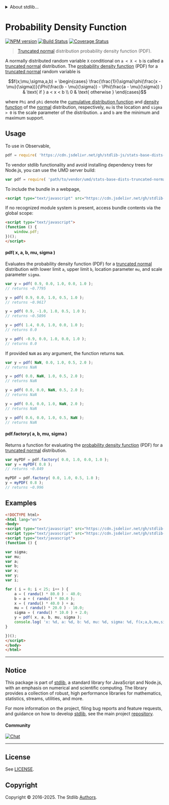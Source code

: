 <!--

@license Apache-2.0

Copyright (c) 2018 The Stdlib Authors.

Licensed under the Apache License, Version 2.0 (the "License");
you may not use this file except in compliance with the License.
You may obtain a copy of the License at

   http://www.apache.org/licenses/LICENSE-2.0

Unless required by applicable law or agreed to in writing, software
distributed under the License is distributed on an "AS IS" BASIS,
WITHOUT WARRANTIES OR CONDITIONS OF ANY KIND, either express or implied.
See the License for the specific language governing permissions and
limitations under the License.

-->


<details>
  <summary>
    About stdlib...
  </summary>
  <p>We believe in a future in which the web is a preferred environment for numerical computation. To help realize this future, we've built stdlib. stdlib is a standard library, with an emphasis on numerical and scientific computation, written in JavaScript (and C) for execution in browsers and in Node.js.</p>
  <p>The library is fully decomposable, being architected in such a way that you can swap out and mix and match APIs and functionality to cater to your exact preferences and use cases.</p>
  <p>When you use stdlib, you can be absolutely certain that you are using the most thorough, rigorous, well-written, studied, documented, tested, measured, and high-quality code out there.</p>
  <p>To join us in bringing numerical computing to the web, get started by checking us out on <a href="https://github.com/stdlib-js/stdlib">GitHub</a>, and please consider <a href="https://opencollective.com/stdlib">financially supporting stdlib</a>. We greatly appreciate your continued support!</p>
</details>

# Probability Density Function

[![NPM version][npm-image]][npm-url] [![Build Status][test-image]][test-url] [![Coverage Status][coverage-image]][coverage-url] <!-- [![dependencies][dependencies-image]][dependencies-url] -->

> [Truncated normal][truncated-normal-distribution] distribution probability density function (PDF).

<section class="intro">

A normally distributed random variable `X` conditional on `a < X < b` is called a [truncated normal][truncated-normal-distribution] distribution.
The [probability density function][pdf] (PDF) for a [truncated normal][truncated-normal-distribution] random variable is

<!-- <equation class="equation" label="eq:truncated_normal_pdf" align="center" raw="f(x;\mu,\sigma,a,b) =  \begin{cases} \frac{\frac{1}{\sigma}\phi(\frac{x - \mu}{\sigma})}{\Phi(\frac{b - \mu}{\sigma}) - \Phi(\frac{a - \mu}{\sigma}) } & \text{ if } a < x < b \\ 0 & \text{ otherwise } \end{cases}" alt="Probability density function (PDF) for a truncated normal distribution."> -->

```math
f(x;\mu,\sigma,a,b) =  \begin{cases} \frac{\frac{1}{\sigma}\phi(\frac{x - \mu}{\sigma})}{\Phi(\frac{b - \mu}{\sigma}) - \Phi(\frac{a - \mu}{\sigma}) } & \text{ if } a < x < b \\ 0 & \text{ otherwise } \end{cases}
```

<!-- <div class="equation" align="center" data-raw-text="f(x;\mu,\sigma,a,b) =  \begin{cases} \frac{\frac{1}{\sigma}\phi(\frac{x - \mu}{\sigma})}{\Phi(\frac{b - \mu}{\sigma}) - \Phi(\frac{a - \mu}{\sigma}) } &amp; \text{ if } a &lt; x &lt; b \\ 0 &amp; \text{ otherwise } \end{cases}" data-equation="eq:truncated_normal_pdf">
    <img src="https://cdn.jsdelivr.net/gh/stdlib-js/stdlib@51534079fef45e990850102147e8945fb023d1d0/lib/node_modules/@stdlib/stats/base/dists/truncated-normal/pdf/docs/img/equation_truncated_normal_pdf.svg" alt="Probability density function (PDF) for a truncated normal distribution.">
    <br>
</div> -->

<!-- </equation> -->

where `Phi` and `phi` denote the [cumulative distribution function][cdf] and [density function][pdf] of the [normal][normal-distribution] distribution, respectively, `mu` is the location  and `sigma > 0` is the scale parameter of the distribution. `a` and `b` are the minimum and maximum support.

</section>

<!-- /.intro -->



<section class="usage">

## Usage

To use in Observable,

```javascript
pdf = require( 'https://cdn.jsdelivr.net/gh/stdlib-js/stats-base-dists-truncated-normal-pdf@umd/browser.js' )
```

To vendor stdlib functionality and avoid installing dependency trees for Node.js, you can use the UMD server build:

```javascript
var pdf = require( 'path/to/vendor/umd/stats-base-dists-truncated-normal-pdf/index.js' )
```

To include the bundle in a webpage,

```html
<script type="text/javascript" src="https://cdn.jsdelivr.net/gh/stdlib-js/stats-base-dists-truncated-normal-pdf@umd/browser.js"></script>
```

If no recognized module system is present, access bundle contents via the global scope:

```html
<script type="text/javascript">
(function () {
    window.pdf;
})();
</script>
```

#### pdf( x, a, b, mu, sigma )

Evaluates the probability density function (PDF) for a [truncated normal][truncated-normal-distribution] distribution with lower limit `a`, upper limit `b`, location parameter `mu`, and scale parameter `sigma`.

```javascript
var y = pdf( 0.9, 0.0, 1.0, 0.0, 1.0 );
// returns ~0.7795

y = pdf( 0.9, 0.0, 1.0, 0.5, 1.0 );
// returns ~0.9617

y = pdf( 0.9, -1.0, 1.0, 0.5, 1.0 );
// returns ~0.5896

y = pdf( 1.4, 0.0, 1.0, 0.0, 1.0 );
// returns 0.0

y = pdf( -0.9, 0.0, 1.0, 0.0, 1.0 );
// returns 0.0
```

If provided `NaN` as any argument, the function returns `NaN`.

```javascript
var y = pdf( NaN, 0.0, 1.0, 0.5, 2.0 );
// returns NaN

y = pdf( 0.0, NaN, 1.0, 0.5, 2.0 );
// returns NaN

y = pdf( 0.0, 0.0, NaN, 0.5, 2.0 );
// returns NaN

y = pdf( 0.6, 0.0, 1.0, NaN, 2.0 );
// returns NaN

y = pdf( 0.6, 0.0, 1.0, 0.5, NaN );
// returns NaN
```

#### pdf.factory( a, b, mu, sigma )

Returns a function for evaluating the [probability density function][pdf] (PDF) for a [truncated normal][truncated-normal-distribution] distribution.

```javascript
var myPDF = pdf.factory( 0.0, 1.0, 0.0, 1.0 );
var y = myPDF( 0.8 );
// returns ~0.849

myPDF = pdf.factory( 0.0, 1.0, 0.5, 1.0 );
y = myPDF( 0.8 );
// returns ~0.996
```

</section>

<!-- /.usage -->

<section class="examples">

## Examples

<!-- eslint no-undef: "error" -->

```html
<!DOCTYPE html>
<html lang="en">
<body>
<script type="text/javascript" src="https://cdn.jsdelivr.net/gh/stdlib-js/random-base-randu@umd/browser.js"></script>
<script type="text/javascript" src="https://cdn.jsdelivr.net/gh/stdlib-js/stats-base-dists-truncated-normal-pdf@umd/browser.js"></script>
<script type="text/javascript">
(function () {

var sigma;
var mu;
var a;
var b;
var x;
var y;
var i;

for ( i = 0; i < 25; i++ ) {
    a = ( randu() * 80.0 ) - 40.0;
    b = a + ( randu() * 80.0 );
    x = ( randu() * 40.0 ) + a;
    mu = ( randu() * 20.0 ) - 10.0;
    sigma = ( randu() * 10.0 ) + 2.0;
    y = pdf( x, a, b, mu, sigma );
    console.log( 'x: %d, a: %d, b: %d, mu: %d, sigma: %d, f(x;a,b,mu,sigma): %d', x.toFixed( 4 ), a.toFixed( 4 ), b.toFixed( 4 ), mu.toFixed( 4 ), sigma.toFixed( 4 ), y.toFixed( 4 ) );
}

})();
</script>
</body>
</html>
```

</section>

<!-- /.examples -->

<!-- Section for related `stdlib` packages. Do not manually edit this section, as it is automatically populated. -->

<section class="related">

</section>

<!-- /.related -->

<!-- Section for all links. Make sure to keep an empty line after the `section` element and another before the `/section` close. -->


<section class="main-repo" >

* * *

## Notice

This package is part of [stdlib][stdlib], a standard library for JavaScript and Node.js, with an emphasis on numerical and scientific computing. The library provides a collection of robust, high performance libraries for mathematics, statistics, streams, utilities, and more.

For more information on the project, filing bug reports and feature requests, and guidance on how to develop [stdlib][stdlib], see the main project [repository][stdlib].

#### Community

[![Chat][chat-image]][chat-url]

---

## License

See [LICENSE][stdlib-license].


## Copyright

Copyright &copy; 2016-2025. The Stdlib [Authors][stdlib-authors].

</section>

<!-- /.stdlib -->

<!-- Section for all links. Make sure to keep an empty line after the `section` element and another before the `/section` close. -->

<section class="links">

[npm-image]: http://img.shields.io/npm/v/@stdlib/stats-base-dists-truncated-normal-pdf.svg
[npm-url]: https://npmjs.org/package/@stdlib/stats-base-dists-truncated-normal-pdf

[test-image]: https://github.com/stdlib-js/stats-base-dists-truncated-normal-pdf/actions/workflows/test.yml/badge.svg?branch=main
[test-url]: https://github.com/stdlib-js/stats-base-dists-truncated-normal-pdf/actions/workflows/test.yml?query=branch:main

[coverage-image]: https://img.shields.io/codecov/c/github/stdlib-js/stats-base-dists-truncated-normal-pdf/main.svg
[coverage-url]: https://codecov.io/github/stdlib-js/stats-base-dists-truncated-normal-pdf?branch=main

<!--

[dependencies-image]: https://img.shields.io/david/stdlib-js/stats-base-dists-truncated-normal-pdf.svg
[dependencies-url]: https://david-dm.org/stdlib-js/stats-base-dists-truncated-normal-pdf/main

-->

[chat-image]: https://img.shields.io/gitter/room/stdlib-js/stdlib.svg
[chat-url]: https://app.gitter.im/#/room/#stdlib-js_stdlib:gitter.im

[stdlib]: https://github.com/stdlib-js/stdlib

[stdlib-authors]: https://github.com/stdlib-js/stdlib/graphs/contributors

[umd]: https://github.com/umdjs/umd
[es-module]: https://developer.mozilla.org/en-US/docs/Web/JavaScript/Guide/Modules

[deno-url]: https://github.com/stdlib-js/stats-base-dists-truncated-normal-pdf/tree/deno
[deno-readme]: https://github.com/stdlib-js/stats-base-dists-truncated-normal-pdf/blob/deno/README.md
[umd-url]: https://github.com/stdlib-js/stats-base-dists-truncated-normal-pdf/tree/umd
[umd-readme]: https://github.com/stdlib-js/stats-base-dists-truncated-normal-pdf/blob/umd/README.md
[esm-url]: https://github.com/stdlib-js/stats-base-dists-truncated-normal-pdf/tree/esm
[esm-readme]: https://github.com/stdlib-js/stats-base-dists-truncated-normal-pdf/blob/esm/README.md
[branches-url]: https://github.com/stdlib-js/stats-base-dists-truncated-normal-pdf/blob/main/branches.md

[stdlib-license]: https://raw.githubusercontent.com/stdlib-js/stats-base-dists-truncated-normal-pdf/main/LICENSE

[cdf]: https://en.wikipedia.org/wiki/Cumulative_distribution_function

[pdf]: https://en.wikipedia.org/wiki/Probability_density_function

[normal-distribution]: https://en.wikipedia.org/wiki/Normal_distribution

[truncated-normal-distribution]: https://en.wikipedia.org/wiki/Truncated_normal_distribution

</section>

<!-- /.links -->
